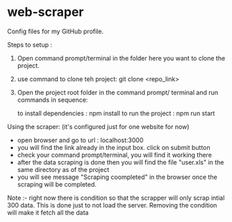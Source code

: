 # web-scraper
Config files for my GitHub profile.

Steps to setup : 
1. Open command prompt/terminal in the folder here you want to clone the project.

2. use command to clone teh project: 
    git clone <repo_link>

3. Open the project root folder in the command prompt/ terminal and run commands in sequence: 
    
    to install dependencies : npm install
    to run the project : npm run start
    
    
Using the scraper:
(it's configured just for one website for now)
- open browser and go to url : localhost:3000
- you will find the link already in the input box. click on submit button
- check your command prompt/terminal, you will find it working there
- after the data scraping is done then you will find the file "user.xls" in the same directory as of the project
- you will see message "Scraping coompleted" in the browser once the scraping will be completed.

Note :- right now there is condition so that the scrapper will only scrap intial 300 data. This is done just to not load the server. Removing the condition will make it fetch all the data 
